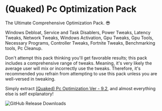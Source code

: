 # (Quaked) Pc Optimization Pack
The Ultimate Comprehensive Optimization Pack. 😎 

Windows Debloat, Service and Task Disablers, Power Tweaks, Latency Tweaks, Network Tweaks, Windows Activation, 
Gpu Tweaks, Gpu Tools, Necessary Programs, Controller Tweaks, Fortnite Tweaks, Benchmarking tools, Pc Cleanup. 

Don't attempt this pack thinking you'll get favorable results; this pack includes a comprehensive range of tweaks. 
Meaning, it's very likely the average user will mix or incorrectly use the tweaks. 
Therefore, it's recommended you refrain from attempting to use this pack unless you are well-versed in tweaking.

Simply extract [(Quaked) Pc Optimization Ver - 9.2](https://github.com/QuakedK/Pc-Optimization-Pack/releases/download/optimization/Quaked-Pc-Optimization-Ver-9.2.zip), and almost everything else is self explanatory!

![GitHub Release Downloads](https://img.shields.io/github/downloads/QuakedK/Pc-Optimization-Pack/total)
